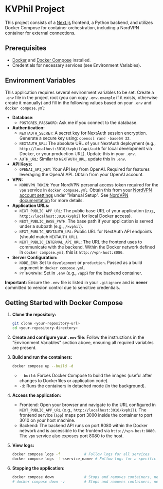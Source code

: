 # KVPhil Project

This project consists of a [Next.js](https://nextjs.org) frontend, a Python backend, and utilizes Docker Compose for container orchestration, including a NordVPN container for external connections.

## Prerequisites

- [Docker](https://docs.docker.com/get-docker/) and [Docker Compose](https://docs.docker.com/compose/install/) installed.
- Credentials for necessary services (see Environment Variables).

## Environment Variables

This application requires several environment variables to be set. Create a `.env` file in the project root (you can copy `.env.example` if it exists, otherwise create it manually) and fill in the following values based on your `.env` and `docker compose.yml`:

- **Database:**
  - `POSTGRES_PASSWORD`: Ask me if you connect to the database.
- **Authentication:**
  - `NEXTAUTH_SECRET`: A secret key for NextAuth session encryption. Generate a secure key using: `openssl rand -base64 32`.
  - `NEXTAUTH_URL`: The absolute URL of your NextAuth deployment (e.g., `http://localhost:3010/kvphil/api/auth` for local development via Docker, or your production URL). Update this in your `.env`.
  - `AUTH_URL`: Similar to `NEXTAUTH_URL`, update this in `.env`.
- **API Keys:**
  - `OPENAI_API_KEY`: Your API key from OpenAI. Required for features leveraging the OpenAI API. Obtain from your OpenAI account.
- **VPN:**
  - `NORDVPN_TOKEN`: Your NordVPN personal access token required for the `vpn` service in `docker compose.yml`. Obtain this from your [NordVPN account settings](https://my.nordaccount.com/dashboard/nordvpn/) under "Manual Setup". See [NordVPN documentation](https://support.nordvpn.com/General-info/Features/1999708942/What-is-NordVPN-personal-access-token-and-how-to-use-it.htm) for more details.
- **Application URLs:**
  - `NEXT_PUBLIC_APP_URL`: The public base URL of your application (e.g., `http://localhost:3010/kvphil` for local Docker access).
  - `NEXT_PUBLIC_BASE_PATH`: The base path if your application is served under a subpath (e.g., `/kvphil`).
  - `NEXT_PUBLIC_NEXTAUTH_URL`: Public URL for NextAuth API endpoints (should match `NEXTAUTH_URL`).
  - `NEXT_PUBLIC_INTERNAL_API_URL`: The URL the frontend uses to communicate with the backend. Within the Docker network defined in `docker compose.yml`, this is `http://vpn-host:8080`.
- **Server Configuration:**
  - `NODE_ENV`: Set to `development` or `production`. Passed as a build argument in `docker compose.yml`.
  - `PYTHONPATH`: Set in `.env` (e.g., `/app`) for the backend container.

**Important:** Ensure the `.env` file is listed in your `.gitignore` and is **never** committed to version control due to sensitive credentials.

## Getting Started with Docker Compose

1.  **Clone the repository:**
    ```bash
    git clone <your-repository-url>
    cd <your-repository-directory>
    ```
2.  **Create and configure your `.env` file:**
    Follow the instructions in the "Environment Variables" section above, ensuring all required variables are present.
3.  **Build and run the containers:**

    ```bash
    docker compose up --build -d
    ```

    - `--build`: Forces Docker Compose to build the images (useful after changes to Dockerfiles or application code).
    - `-d`: Runs the containers in detached mode (in the background).

4.  **Access the application:**

    - Frontend: Open your browser and navigate to the URL configured in `NEXT_PUBLIC_APP_URL` (e.g., `http://localhost:3010/kvphil`). The frontend service (`app`) maps port 3000 inside the container to port 3010 on your host machine.
    - Backend: The backend API runs on port 8080 within the Docker network and is accessible to the frontend via `http://vpn-host:8080`. The `vpn` service also exposes port 8080 to the host.

5.  **View logs:**

    ```bash
    docker compose logs -f           # Follow logs for all services
    docker compose logs -f <service_name> # Follow logs for a specific service (e.g., app, backend, vpn)
    ```

6.  **Stopping the application:**
    ```bash
    docker compose down              # Stops and removes containers, networks
    # docker compose down -v         # Stops and removes containers, networks, AND volumes (use with caution)
    ```
